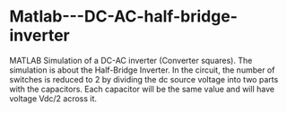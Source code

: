 # Matlab---DC-AC-half-bridge-inverter
MATLAB Simulation of a DC-AC inverter (Converter squares).
The simulation is about the Half-Bridge Inverter.
In the circuit, the number of switches is reduced to 2 by dividing the dc source voltage into two parts with the capacitors. Each capacitor will be the same value and will have voltage Vdc/2 across it.
